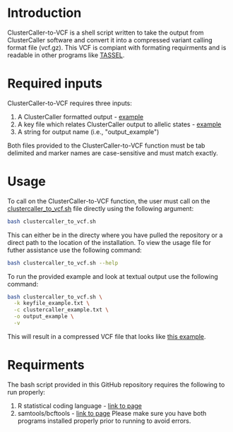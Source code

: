 # Introduction
ClusterCaller-to-VCF is a shell script written to take the output from ClusterCaller software and convert it into a compressed variant calling format file (vcf.gz). This VCF is compiant with formating requirments and is readable in other programs like [TASSEL](https://www.maizegenetics.net/tassel).

# Required inputs
ClusterCaller-to-VCF requires three inputs:
1. A ClusterCaller formatted output - [example](https://github.com/zjwinn/ClusterCaller-to-VCF/blob/main/clustercaller_example.txt)
2. A key file which relates ClusterCaller output to allelic states - [example](https://github.com/zjwinn/ClusterCaller-to-VCF/blob/main/keyfile_example.txt)
3. A string for output name (i.e., "output_example")

Both files provided to the ClusterCaller-to-VCF function must be tab delimited and marker names are case-sensitive and must match exactly. 

# Usage
To call on the ClusterCaller-to-VCF function, the user must call on the [clustercaller_to_vcf.sh](https://github.com/zjwinn/ClusterCaller-to-VCF/blob/main/clustercaller_to_vcf.sh) file directly using the following argument:
```bash
bash clustercaller_to_vcf.sh
```
This can either be in the directy where you have pulled the repository or a direct path to the location of the installation. To view the usage file for futher assistance use the following command:
```bash
bash clustercaller_to_vcf.sh --help
```
To run the provided example and look at textual output use the following command:
```bash
bash clustercaller_to_vcf.sh \
  -k keyfile_example.txt \
  -c clustercaller_example.txt \
  -o output_example \
  -v
```
This will result in a compressed VCF file that looks like [this example](https://github.com/zjwinn/ClusterCaller-to-VCF/blob/main/output_example.vcf.gz).

# Requirments
The bash script provided in this GitHub repository requires the following to run properly:
1. R statistical coding language - [link to page](https://www.r-project.org/)
2. samtools/bcftools - [link to page](https://samtools.github.io/bcftools/)
Please make sure you have both programs installed properly prior to running to avoid errors.
